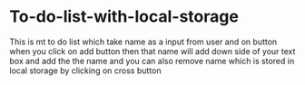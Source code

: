 # To-do-list-with-local-storage
This is mt to do list which take name as a input from user and on button when you click on add button then that name will add down side of your text box and add the the name and you can also remove name which is stored in local storage by clicking on cross button

